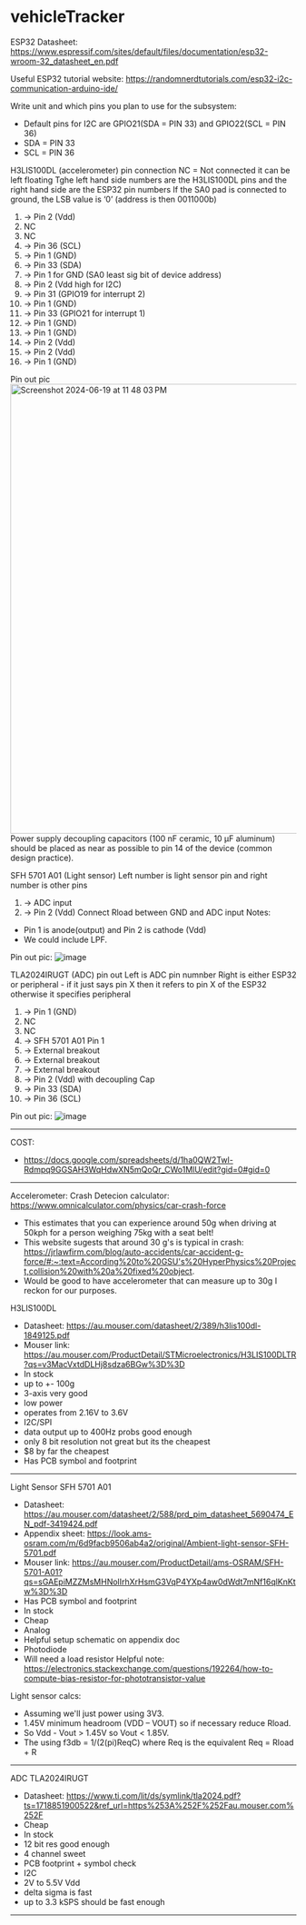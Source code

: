 # vehicleTracker

ESP32 Datasheet: https://www.espressif.com/sites/default/files/documentation/esp32-wroom-32_datasheet_en.pdf

Useful ESP32 tutorial website: https://randomnerdtutorials.com/esp32-i2c-communication-arduino-ide/

Write unit and which pins you plan to use for the subsystem:
- Default pins for I2C are GPIO21(SDA = PIN 33) and GPIO22(SCL = PIN 36)
- SDA = PIN 33
- SCL = PIN 36

H3LIS100DL (accelerometer) pin connection
NC = Not connected it can be left floating
Tghe left hand side numbers are the H3LIS100DL pins and the right hand side are the ESP32 pin numbers
If the SA0 pad is connected to ground, the LSB value is ‘0’ (address is then 0011000b)

1. -> Pin 2 (Vdd)
2. NC
3. NC
4. -> Pin 36 (SCL)
5. -> Pin 1 (GND)
6. -> Pin 33 (SDA)
7. -> Pin 1 for GND (SA0 least sig bit of device address)
8. -> Pin 2 (Vdd high for I2C)
9. -> Pin 31 (GPIO19 for interrupt 2)
10. -> Pin 1 (GND)
11. -> Pin 33 (GPIO21 for interrupt 1)
12. -> Pin 1 (GND)
13. -> Pin 1 (GND)
14. -> Pin 2 (Vdd)
15. -> Pin 2 (Vdd)
16. -> Pin 1 (GND)

Pin out pic
<img width="792" alt="Screenshot 2024-06-19 at 11 48 03 PM" src="https://github.com/joshuarythomas/vehicleTracker/assets/68773192/d6efaf53-195d-4c3f-9733-72af7ba70f9d">
Power supply decoupling capacitors (100 nF ceramic, 10 μF aluminum) should be placed as near as possible to pin 14 of the device (common design practice).

SFH 5701 A01
(Light sensor)
Left number is light sensor pin and right number is other pins
1. -> ADC input
2. -> Pin 2 (Vdd)
Connect Rload between GND and ADC input
Notes:
- Pin 1 is anode(output) and Pin 2 is cathode (Vdd)
- We could include LPF.

Pin out pic:
![image](https://github.com/joshuarythomas/vehicleTracker/assets/68773192/1149a803-13f7-4a12-92c1-72cc0ad02fb9)


TLA2024IRUGT (ADC) pin out
Left is ADC pin numnber
Right is either ESP32 or peripheral - if it just says pin X then it refers to pin X of the ESP32 otherwise it specifies peripheral
1. -> Pin 1 (GND)
2. NC
3. NC
4. -> SFH 5701 A01 Pin 1 
5. -> External breakout
6. -> External breakout
7. -> External breakout
8. -> Pin 2 (Vdd) with decoupling Cap
9. -> Pin 33 (SDA)
10. -> Pin 36 (SCL)

Pin out pic:
![image](https://github.com/joshuarythomas/vehicleTracker/assets/68773192/6d40b782-5c36-4a83-b890-f431cd2af26b)


--------------------------------------------------------------------------------------------------------------------------------------------------------------------------

COST:
- https://docs.google.com/spreadsheets/d/1ha0QW2Twl-Rdmpq9GGSAH3WqHdwXN5mQoQr_CWo1MlU/edit?gid=0#gid=0

--------------------------------------------------------------------------------------------------------------------------------------------------------------------------

Accelerometer:
Crash Detecion calculator: https://www.omnicalculator.com/physics/car-crash-force
- This estimates that you can experience around 50g when driving at 50kph for a person weighing 75kg with a seat belt!
- This website sugests that around 30 g's is typical in crash: https://jrlawfirm.com/blog/auto-accidents/car-accident-g-force/#:~:text=According%20to%20GSU's%20HyperPhysics%20Project,collision%20with%20a%20fixed%20object.
- Would be good to have accelerometer that can measure up to 30g I reckon for our purposes.

H3LIS100DL
- Datasheet: https://au.mouser.com/datasheet/2/389/h3lis100dl-1849125.pdf
- Mouser link: https://au.mouser.com/ProductDetail/STMicroelectronics/H3LIS100DLTR?qs=v3MacVxtdDLHj8sdza6BGw%3D%3D
- In stock
- up to +- 100g
- 3-axis very good
- low power
- operates from 2.16V to 3.6V
- I2C/SPI
- data output up to 400Hz probs good enough
- only 8 bit resolution not great but its the cheapest
- $8 by far the cheapest
- Has PCB symbol and footprint


--------------------------------------------------------------------------------------------------------------------------------------------------------------------------

Light Sensor
SFH 5701 A01
- Datasheet: https://au.mouser.com/datasheet/2/588/prd_pim_datasheet_5690474_EN_pdf-3419424.pdf
- Appendix sheet: https://look.ams-osram.com/m/6d9facb9506ab4a2/original/Ambient-light-sensor-SFH-5701.pdf
- Mouser link: https://au.mouser.com/ProductDetail/ams-OSRAM/SFH-5701-A01?qs=sGAEpiMZZMsMHNolIrhXrHsmG3VqP4YXp4aw0dWdt7mNf16qlKnKtw%3D%3D
- Has PCB symbol and footprint
- In stock
- Cheap
- Analog
- Helpful setup schematic on appendix doc
- Photodiode
- Will need a load resistor
Helpful note: https://electronics.stackexchange.com/questions/192264/how-to-compute-bias-resistor-for-phototransistor-value

Light sensor calcs:
- Assuming we'll just power using 3V3.
- 1.45V minimum headroom (VDD – VOUT) so if necessary reduce Rload.
- So Vdd - Vout > 1.45V so Vout < 1.85V.
- The using f3db = 1/(2(pi)ReqC) where Req is the equivalent Req = Rload + R

--------------------------------------------------------------------------------------------------------------------------------------------------------------------------

ADC
TLA2024IRUGT
- Datasheet: https://www.ti.com/lit/ds/symlink/tla2024.pdf?ts=1718851900522&ref_url=https%253A%252F%252Fau.mouser.com%252F
- Cheap
- In stock
- 12 bit res good enough
- 4 channel sweet
- PCB footprint + symbol check
- I2C
- 2V to 5.5V Vdd
- delta sigma is fast
- up to 3.3 kSPS should be fast enough


--------------------------------------------------------------------------------------------------------------------------------------------------------------------------


